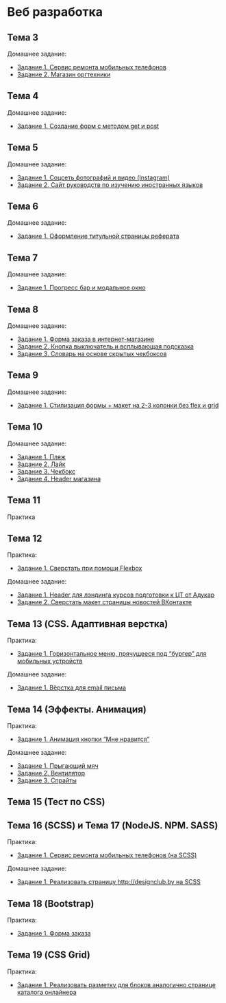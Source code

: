 # Веб разработка
## Тема 3
Домашнее задание:
* [Задание 1. Сервис ремонта мобильных телефонов](https://github.com/seri3z/web-development/tree/main/topic-3/task-1)
* [Задание 2. Магазин оргтехники](https://github.com/seri3z/web-development/tree/main/topic-3/task-2)

## Тема 4
Домашнее задание:
* [Задание 1. Создание форм с методом get и post](https://github.com/seri3z/web-development/tree/main/topic-4/task-1)

## Тема 5
Домашнее задание:
* [Задание 1. Соцсеть фотографий и видео (Instagram)](https://github.com/seri3z/web-development/tree/main/topic-5/task-1)
* [Задание 2. Сайт руководств по изучению иностранных языков](https://github.com/seri3z/web-development/tree/main/topic-5/task-2)

## Тема 6
Домашнее задание:
* [Задание 1. Оформление титульной страницы реферата](https://github.com/seri3z/web-development/tree/main/topic-6/task-1)

## Тема 7
Домашнее задание:
* [Задание 1. Прогресс бар и модальное окно](https://github.com/seri3z/web-development/tree/main/topic-7/task-1)

## Тема 8
Домашнее задание:
* [Задание 1. Форма заказа в интернет-магазине](https://github.com/seri3z/web-development/tree/main/topic-8/task-1)
* [Задание 2. Кнопка выключатель и всплывающая подсказка](https://github.com/seri3z/web-development/tree/main/topic-8/task-2)
* [Задание 3. Словарь на основе скрытых чекбоксов](https://github.com/seri3z/web-development/tree/main/topic-8/task-3)

## Тема 9
Домашнее задание:
* [Задание 1. Стилизация формы + макет на 2-3 колонки без flex и grid](https://github.com/seri3z/web-development/tree/main/topic-9/task-1)

## Тема 10
Домашнее задание:
* [Задание 1. Пляж](https://github.com/seri3z/web-development/tree/main/topic-10/task-1-2-3-4)
* [Задание 2. Лайк](https://github.com/seri3z/web-development/tree/main/topic-10/task-1-2-3-4)
* [Задание 3. Чекбокс](https://github.com/seri3z/web-development/tree/main/topic-10/task-1-2-3-4)
* [Задание 4. Header магазина](https://github.com/seri3z/web-development/tree/main/topic-10/task-1-2-3-4)

## Тема 11
Практика

## Тема 12
Практика:
* [Задание 1. Сверстать при помощи Flexbox](https://github.com/seri3z/web-development/tree/main/topic-12/task-3)

Домашнее задание:
* [Задание 1. Header для лэндинга курсов подготовки к ЦТ от Адукар](https://github.com/seri3z/web-development/tree/main/topic-12/task-1)
* [Задание 2. Сверстать макет страницы новостей ВКонтакте](https://github.com/seri3z/web-development/tree/main/topic-12/task-2)

## Тема 13 (CSS. Адаптивная верстка)
Практика:
* [Задание 1. Горизонтальное меню, прячущееся под “бургер” для мобильных устройств](https://github.com/seri3z/web-development/tree/main/topic-13/practise/task-1)

Домашнее задание:
* [Задание 1. Вёрстка для email письма](https://github.com/seri3z/web-development/tree/main/topic-13/homework/task-1)

## Тема 14 (Эффекты. Анимация)
Практика:
* [Задание 1. Анимация кнопки “Мне нравится”](https://github.com/seri3z/web-development/tree/main/topic-14/practise/task-1)

Домашнее задание:
* [Задание 1. Прыгающий мяч](https://github.com/seri3z/web-development/tree/main/topic-14/homework/task-1)
* [Задание 2. Вентилятор](https://github.com/seri3z/web-development/tree/main/topic-14/homework/task-2)
* [Задание 3. Спрайты](https://github.com/seri3z/web-development/tree/main/topic-14/homework/task-3)

## Тема 15 (Тест по CSS)

## Тема 16 (SCSS) и Тема 17 (NodeJS. NPM. SASS)
Практика:
* [Задание 1. Сервис ремонта мобильных телефонов (на SCSS)](https://github.com/seri3z/web-development/tree/main/topic-17/practise)

Домашнее задание:
* [Задание 1. Реализовать страницу http://designclub.by на SCSS]()

## Тема 18 (Bootstrap)
Практика:
* [Задание 1. Форма заказа]()

## Тема 19 (CSS Grid)
Практика:
* [Задание 1. Реализовать разметку для блоков аналогично странице каталога онлайнера]()

